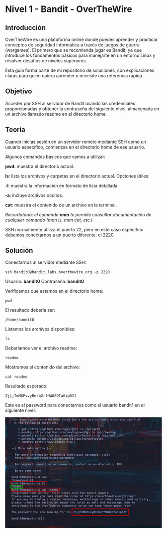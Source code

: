 # Nivel 1 - Bandit - OverTheWire

## Introducción

OverTheWire es una plataforma online donde puedes aprender y practicar conceptos de seguridad informática a través de juegos de guerra (wargames).
El primero que se recomienda jugar es Bandit, ya que introduce los fundamentos básicos para manejarte en un entorno Linux y resolver desafíos de niveles superiores.

Esta guía forma parte de mi repositorio de soluciones, con explicaciones claras para quien quiera aprender o necesite una referencia rápida.

## Objetivo

Acceder por SSH al servidor de Bandit usando las credenciales proporcionadas y obtener la contraseña del siguiente nivel, almacenada en un archivo llamado readme en el directorio home.

## Teoría

Cuando inicias sesión en un servidor remoto mediante SSH como un usuario específico, comienzas en el directorio home de ese usuario.

Algunos comandos básicos que vamos a utilizar:

**pwd**: muestra el directorio actual.

**ls**: lista los archivos y carpetas en el directorio actual. Opciones útiles:

**-l**: muestra la información en formato de lista detallada.

**-a**: incluye archivos ocultos.

**cat**: muestra el contenido de un archivo en la terminal.

*Recordatorio: el comando **man** te permite consultar documentación de cualquier comando (man ls, man cat, etc.)*

SSH normalmente utiliza el puerto 22, pero en este caso específico debemos conectarnos a un puerto diferente: el 2220.

## Solución

Conectarnos al servidor mediante SSH:

```
ssh bandit0@bandit.labs.overthewire.org -p 2220
```

Usuario: **bandit0**
Contraseña: **bandit0**

Verificamos que estamos en el directorio home:

```
pwd
```

El resultado debería ser:

```
/home/bandit0
```

Listamos los archivos disponibles:

```
ls
```

Deberíamos ver el archivo readme:

```
readme
```

Mostramos el contenido del archivo:

```
cat readme
```

Resultado esperado:

```
ZjLjTmM6FvvyRnrb2rfNWOZOTa6ip5If
```

Este es el password para conectarnos como el usuario bandit1 en el siguiente nivel.

![Level-completo](Imagen1.png)
